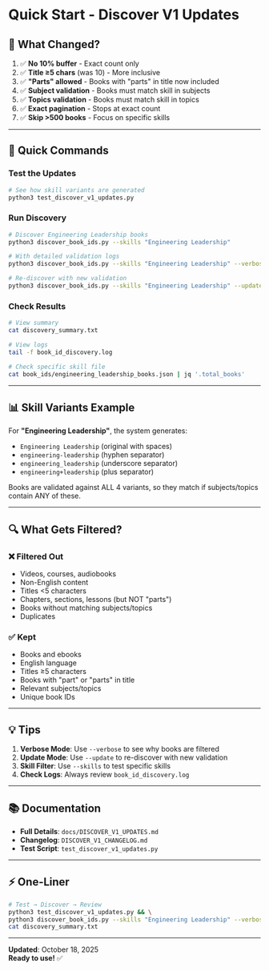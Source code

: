 # Quick Start - Discover V1 Updates

## 🎯 What Changed?

1. ✅ **No 10% buffer** - Exact count only
2. ✅ **Title ≥5 chars** (was 10) - More inclusive
3. ✅ **"Parts" allowed** - Books with "parts" in title now included
4. ✅ **Subject validation** - Books must match skill in subjects
5. ✅ **Topics validation** - Books must match skill in topics
6. ✅ **Exact pagination** - Stops at exact count
7. ✅ **Skip >500 books** - Focus on specific skills

---

## 🚀 Quick Commands

### Test the Updates
```bash
# See how skill variants are generated
python3 test_discover_v1_updates.py
```

### Run Discovery
```bash
# Discover Engineering Leadership books
python3 discover_book_ids.py --skills "Engineering Leadership"

# With detailed validation logs
python3 discover_book_ids.py --skills "Engineering Leadership" --verbose

# Re-discover with new validation
python3 discover_book_ids.py --skills "Engineering Leadership" --update
```

### Check Results
```bash
# View summary
cat discovery_summary.txt

# View logs
tail -f book_id_discovery.log

# Check specific skill file
cat book_ids/engineering_leadership_books.json | jq '.total_books'
```

---

## 📊 Skill Variants Example

For **"Engineering Leadership"**, the system generates:
- `Engineering Leadership` (original with spaces)
- `engineering-leadership` (hyphen separator)
- `engineering_leadership` (underscore separator)
- `engineering+leadership` (plus separator)

Books are validated against ALL 4 variants, so they match if subjects/topics contain ANY of these.

---

## 🔍 What Gets Filtered?

### ❌ Filtered Out
- Videos, courses, audiobooks
- Non-English content
- Titles <5 characters
- Chapters, sections, lessons (but NOT "parts")
- Books without matching subjects/topics
- Duplicates

### ✅ Kept
- Books and ebooks
- English language
- Titles ≥5 characters
- Books with "part" or "parts" in title
- Relevant subjects/topics
- Unique book IDs

---

## 💡 Tips

1. **Verbose Mode**: Use `--verbose` to see why books are filtered
2. **Update Mode**: Use `--update` to re-discover with new validation
3. **Skill Filter**: Use `--skills` to test specific skills
4. **Check Logs**: Always review `book_id_discovery.log`

---

## 📚 Documentation

- **Full Details**: `docs/DISCOVER_V1_UPDATES.md`
- **Changelog**: `DISCOVER_V1_CHANGELOG.md`
- **Test Script**: `test_discover_v1_updates.py`

---

## ⚡ One-Liner

```bash
# Test → Discover → Review
python3 test_discover_v1_updates.py && \
python3 discover_book_ids.py --skills "Engineering Leadership" --verbose && \
cat discovery_summary.txt
```

---

**Updated**: October 18, 2025  
**Ready to use!** ✅

